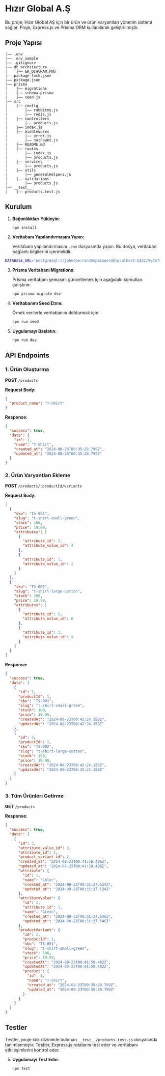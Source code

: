 # Hızır Global A.Ş

Bu proje, Hızır Global AŞ için bir ürün ve ürün varyantları yönetim sistemi sağlar. Proje, Express.js ve Prisma ORM kullanılarak geliştirilmiştir.

## Proje Yapısı

```
|—— .env
|—— .env_sample
|—— .gitignore
|—— db_architecture
|    |—— ER_DIAGRAM.PNG
|—— package-lock.json
|—— package.json
|—— prisma
|    |—— migrations
|    |—— schema.prisma
|    |—— seed.js
|—— src
|    |—— config
|        |—— rabbitmq.js
|        |—— redis.js
|    |—— controllers
|        |—— products.js
|    |—— index.js
|    |—— middlewares
|        |—— error.js
|        |—— notFound.js
|    |—— README.md
|    |—— routes
|        |—— index.js
|        |—— products.js
|    |—— services
|        |—— products.js
|    |—— utils
|        |—— generalHelpers.js
|    |—— validations
|        |—— products.js
|—— __test__
|    |—— products.test.js

```

## Kurulum

1. **Bağımlılıkları Yükleyin:**

   ```bash
   npm install
   ```

2. **Veritabanı Yapılandırmasını Yapın:**

   Veritabanı yapılandırmasını `.env` dosyasında yapın. Bu dosya, veritabanı bağlantı bilgilerini içermelidir.

```bash
DATABASE_URL="postgresql://johndoe:randompassword@localhost:5432/mydb?schema=public"

```

3. **Prisma Veritabanı Migrations:**

   Prisma veritabanı şemasını güncellemek için aşağıdaki komutları çalıştırın:

   ```bash
   npx prisma migrate dev
   ```

4. **Veritabanını Seed Etme:**

   Örnek verilerle veritabanını doldurmak için:

   ```bash
   npm run seed
   ```

5. **Uygulamayı Başlatın:**

   ```bash
   npm run dev
   ```

## API Endpoints

### 1. Ürün Oluşturma

**POST** `/products`

**Request Body:**

```json
{
  "product_name": "T-Shirt"
}
```

**Response:**

```json
{
  "success": true,
  "data": {
    "id": 1,
    "name": "T-Shirt",
    "created_at": "2024-08-23T00:35:28.799Z",
    "updated_at": "2024-08-23T00:35:28.799Z"
  }
}
```

### 2. Ürün Varyantları Ekleme

**POST** `/products/:productId/variants`

**Request Body:**

```json
[
  {
    "sku": "TS-001",
    "slug": "t-shirt-small-green",
    "stock": 100,
    "price": 19.99,
    "attributes": [
      {
        "attribute_id": 2,
        "attribute_value_id": 4
      },
      {
        "attribute_id": 1,
        "attribute_value_id": 2
      }
    ]
  },
  {
    "sku": "TS-002",
    "slug": "t-shirt-large-cotton",
    "stock": 100,
    "price": 19.99,
    "attributes": [
      {
        "attribute_id": 2,
        "attribute_value_id": 6
      },
      {
        "attribute_id": 3,
        "attribute_value_id": 8
      }
    ]
  }
]
```

**Response:**

```json
{
  "success": true,
  "data": [
    {
      "id": 5,
      "productId": 1,
      "sku": "TS-001",
      "slug": "t-shirt-small-green",
      "stock": 100,
      "price": 19.99,
      "createdAt": "2024-08-23T00:42:24.158Z",
      "updatedAt": "2024-08-23T00:42:24.158Z"
    },
    {
      "id": 4,
      "productId": 1,
      "sku": "TS-002",
      "slug": "t-shirt-large-cotton",
      "stock": 100,
      "price": 19.99,
      "createdAt": "2024-08-23T00:42:24.158Z",
      "updatedAt": "2024-08-23T00:42:24.158Z"
    }
  ]
}
```

### 3. Tüm Ürünleri Getirme

**GET** `/products`

**Response:**

```json
{
  "success": true,
  "data": [
    {
      "id": 2,
      "attribute_value_id": 2,
      "attribute_id": 1,
      "product_variant_id": 2,
      "created_at": "2024-08-23T00:41:58.496Z",
      "updated_at": "2024-08-23T00:41:58.496Z",
      "attribute": {
        "id": 1,
        "name": "Color",
        "created_at": "2024-08-23T00:31:27.534Z",
        "updated_at": "2024-08-23T00:31:27.534Z"
      },
      "attributeValue": {
        "id": 2,
        "attribute_id": 1,
        "name": "Green",
        "created_at": "2024-08-23T00:31:27.546Z",
        "updated_at": "2024-08-23T00:31:27.546Z"
      },
      "productVariant": {
        "id": 2,
        "productId": 1,
        "sku": "TS-001",
        "slug": "t-shirt-small-green",
        "stock": 100,
        "price": 19.99,
        "createdAt": "2024-08-23T00:41:58.482Z",
        "updatedAt": "2024-08-23T00:41:58.482Z",
        "product": {
          "id": 1,
          "name": "T-Shirt",
          "created_at": "2024-08-23T00:35:28.799Z",
          "updated_at": "2024-08-23T00:35:28.799Z"
        }
      }
    }
  ]
}
```

## Testler

Testler, proje kök dizininde bulunan `__test__/products.test.js` dosyasında tanımlanmıştır. Testler, Express.js rotalarını test eder ve veritabanı etkileşimlerini kontrol eder.

5. **Uygulamayı Test Edin:**

   ```bash
   npm test
   ```
